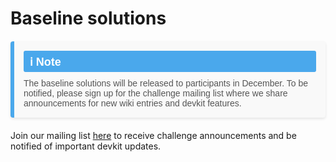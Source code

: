 # Baseline solutions

<div style="display: flex; flex-direction: column; background-color: #f9f9f9; border-left: 6px solid #4aa8ec; border-radius: 4px; padding: 15px; margin: 20px 0; box-shadow: 0 2px 4px rgba(0, 0, 0, 0.1); font-family: Arial, sans-serif;">
    <div style="font-size: 18px; font-weight: bold; color: #ffffff; background-color: #4aa8ec; display: inline-block; padding: 5px 10px; border-radius: 3px; margin-bottom: 10px;">ℹ️ Note</div>
    <p style="font-size: 14px; margin: 0; color: #555;">The baseline solutions will be released to participants in December. To be notified, please sign up for the challenge mailing list where we share announcements for new wiki entries and devkit features.</p>
</div>

Join our mailing list [here](https://forms.gle/x6BDJhNL6zecP9kP8) to receive challenge announcements and be notified of important devkit updates.